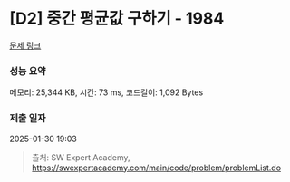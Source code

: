 # [D2] 중간 평균값 구하기 - 1984 

[문제 링크](https://swexpertacademy.com/main/code/problem/problemDetail.do?contestProbId=AV5Pw_-KAdcDFAUq) 

### 성능 요약

메모리: 25,344 KB, 시간: 73 ms, 코드길이: 1,092 Bytes

### 제출 일자

2025-01-30 19:03



> 출처: SW Expert Academy, https://swexpertacademy.com/main/code/problem/problemList.do